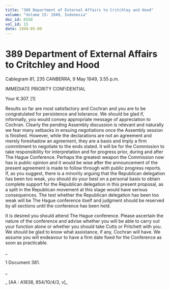 ```yaml
---
title: "389 Department of External Affairs to Critchley and Hood"
volume: "Volume 15: 1949, Indonesia"
doc_id: 6558
vol_id: 15
date: 1949-05-09
---
```


# 389 Department of External Affairs to Critchley and Hood

Cablegram 81, 235 CANBERRA, 9 May 1949, 3.55 p.m.

IMMEDIATE PRIORITY CONFIDENTIAL

Your K.307. [1]

Results so far are most satisfactory and Cochran and you are to be congratulated for persistence and tolerance. We should be glad if, informally, you would convey appropriate message of appreciation to Cochran. Clearly the pending Assembly discussion is relevant and naturally we fear many setbacks in ensuing negotiations once the Assembly session is finished. However, while the declarations are not an agreement and merely foreshadow an agreement, they are a basis and imply a firm commitment to negotiate to the ends stated. It will be for the Commission to take responsibility for interpretation and for progress prior, during and after The Hague Conference. Perhaps the greatest weapon the Commission now has is public opinion and it would be wise after the announcement of the present agreement is made to follow through with public progress reports. If, as you suggest, there is a minority arguing that the Republican delegation has been too weak, you should do your best on a personal basis to obtain complete support for the Republican delegation in this present proposal, as a split in the Republican movement at this stage would have serious consequences. The test whether the Republican delegation has been too weak will be The Hague conference itself and judgment should be reserved by all sections until the conference has been held.

It is desired you should attend The Hague conference. Please ascertain the nature of the conference and advise whether you will be able to carry out your function alone or whether you should take Cutts or Pritchett with you. We should be glad to know what assistance, if any, Cochran will have. We assume you will endeavour to have a firm date fixed for the Conference as soon as practicable.

_

1 Document 381.

_

_ [AA : A1838, 854/10/4/3, v]_
